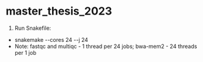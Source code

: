 # master_thesis_2023

1. Run Snakefile:
- snakemake --cores 24 --j 24
- Note: fastqc and multiqc - 1 thread per 24 jobs; bwa-mem2 - 24 threads per 1 job
